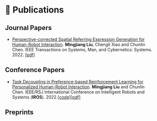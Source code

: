 # 📝 Publications 

## Journal Papers
* [Perspective-corrected Spatial Referring Expression Generation for Human-Robot Interaction](https://ieeexplore.ieee.org/document/9747937). **Mingjiang Liu**, Chengli Xiao and Chunlin Chen. IEEE Transactions on Systems, Man, and Cybernetics: Systems. 2022. [\[pdf\]](/papers/pcsreg.pdf)

## Conference Papers
* [Task Decoupling in Preference-based Reinforcement Learning for Personalized Human-Robot Interaction](https://ieeexplore.ieee.org/document/9981076). **Mingjiang Liu** and Chunlin Chen. IEEE/RSJ International Conference on Intelligent Robots and Systems (**IROS**). 2022.[\[code\]](https://github.com/Wenminggong/PbRL_for_PHRI)[\[pdf\]](/papers/decoupled_pbrl.pdf)

## Preprints
